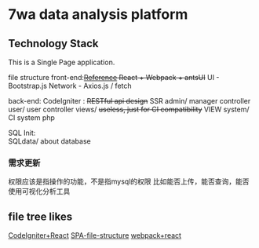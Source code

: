 # 7wa data analysis platform


## Technology Stack
This is a Single Page application.

file structure
front-end:~~[Reference](https://segmentfault.com/a/1190000005969488)
React + Webpack + antsUI~~
UI - Bootstrap.js
Network - Axios.js / fetch

back-end:
  CodeIgniter : ~~RESTful api design~~ SSR
  admin/  manager controller
  user/   user    controller
  views/  ~~useless, just for CI compatibility~~ VIEW
  system/ CI system php

SQL Init:  
  SQLdata/  about database

### 需求更新
权限应该是指操作的功能，不是指mysql的权限
比如能否上传，能否查询，能否使用可视化分析工具

## file tree likes
[CodeIgniter+React](http://stackoverflow.com/questions/30504206/codeigniter-and-react-js-setup)
[SPA-file-structure](https://segmentfault.com/a/1190000005969488)
[webpack+react](https://juejin.im/post/581fd8b9bf22ec0068d5fff2)
